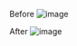 Before
![image](https://user-images.githubusercontent.com/25160664/137447351-d5a7d3cc-4ecb-457d-967e-05b06c583a2d.png)

After
![image](https://user-images.githubusercontent.com/25160664/137447409-67f50fad-fcb6-43af-b3c3-322bc9d0bb60.png)
